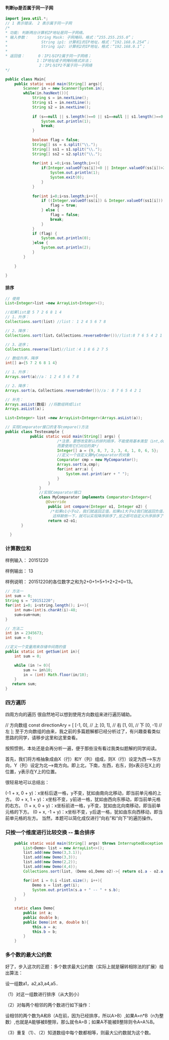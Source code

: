 

#### 判断ip是否属于同一子网

```java
import java.util.*;
// 1 表示错误， 2 表示属于同一子网
/* 
* 功能: 判断两台计算机IP地址是同一子网络。 
* 输入参数：    String Mask: 子网掩码，格式：“255.255.255.0”； 
*               String ip1: 计算机1的IP地址，格式：“192.168.0.254”；
*               String ip2: 计算机2的IP地址，格式：“192.168.0.1”；
*               
* 返回值：      0：IP1与IP2属于同一子网络；
			  1：IP地址或子网掩码格式非法；
               2：IP1与IP2不属于同一子网络
*/

public class Main{
    public static void main(String[] args){
        Scanner in = new Scanner(System.in);
        while(in.hasNext()){
            String s = in.nextLine();
            String s1 = in.nextLine();
            String s2 = in.nextLine();
            
            if (s==null || s.length()==0 || s1==null || s1.length()==0 ||s2==null || s2.length()==0) {
                System.out.println(1);
                break;
            }
            
            boolean flag = false;
            String[] ss = s.split("\\.");
            String[] ss1 = s1.split("\\.");
            String[] ss2 = s2.split("\\.");
            
            for(int i =0;i<ss.length;i++){
                if(Integer.valueOf(ss[i])<0 || Integer.valueOf(ss[i])>255 || Integer.valueOf(ss1[i])<0 || Integer.valueOf(ss1[i])>255 || Integer.valueOf(ss2[i])<0 || Integer.valueOf(ss2[i])>255){
                    System.out.println(1);
                    System.exit(0);
                }
            }
            
            for(int i=0;i<ss.length;i++){
                if ((Integer.valueOf(ss[i]) & Integer.valueOf(ss1[i])) == (Integer.valueOf(ss[i]) & Integer.valueOf(ss2[i]))) {
                    flag = true;
                } else {
                    flag = false;
                    break;
                }
            }
            if (flag) {
                System.out.println(0);
            }else {
                System.out.println(2);
            }
        }
         
    }
     
}
```



#### 排序

```java
// 使用
List<Integer>list =new ArrayList<Integer>();

//如果list是 5 7 2 6 8 1 4
// 1、升序：
Collections.sort(list) //list： 1 2 4 5 6 7 8

// 2、降序：
Collections.sort(list，Collections.reverseOrder())//list:8 7 6 5 4 2 1

// 3、逆序；
Collections.reverse(list)//list：4 1 8 6 2 7 5

// 数组升序，降序
int[] a={5 7 2 6 8 1 4}

// 1、升序：
Arrays.sort(a)//a： 1 2 4 5 6 7 8

// 2、降序：
Arrays.sort(a，Collections.reverseOrder())//a： 8 7 6 5 4 2 1

// 补充：
Arrays.asList(数组) //将数组转成list
Arrays.asList(a)；

List<Integer> list =new ArrayList<Integer>(Arrays.asList(a));

// 实现Comparator接口的复写compare()方法
public class Testexample {
    	   public static void main(String[] args) {
    		           /*注意，要想改变默认的排列顺序，不能使用基本类型（int,double, char）
    		           而要使用它们对应的类*/
    		           Integer[] a = {9, 8, 7, 2, 3, 4, 1, 0, 6, 5};
    		           //定义一个自定义类MyComparator的对象
    		           Comparator cmp = new MyComparator();
    		           Arrays.sort(a,cmp);
    		           for(int arr:a) {
    		               System.out.print(arr + " ");
    		           }
    		       }
    		   }
    		   //实现Comparator接口
    		   class MyComparator implements Comparator<Integer>{
    		      @Override
    		       public int compare(Integer o1, Integer o2) {
    		        /*如果o1小于o2，我们就返回正值，如果o1大于o2我们就返回负值，
    		         这样颠倒一下，就可以实现降序排序了,反之即可自定义升序排序了*/
    		       return o2-o1;    
       }
    	
  }
```



### 计算数位和

样例输入： 20151220

样例输出： 13

样例说明： 20151220的各位数字之和为2+0+1+5+1+2+2+0=13。

```java
// 方法一
int sum = 0;
String s = "20151220";
for(int i=0; i<string.length(); i++){
	int num=(int)s.charAt(i)-48;
	sum=sum+num;
}

// 方法二
int in = 2345673;
int sum = 0;

//定义一个变量用来存储中间商的值
public static int getSum(int in){
    int sum = 0;

    while (in != 0){
        sum += in%10;
        in = (int) Math.floor(in/10);
    }
   return sum;
}
```



### 四方遍历

四周方向的遍历
很自然地可以想到使用方向数组来进行遍历辅助。

// 方向数组
const directionAry = [
    [-1, 0], // 上
    [0, 1], // 右
    [1, 0], // 下
    [0, -1] // 左
];
至于方向数组的由来，我之前的多篇题解都已经分析过了，有兴趣查看类似思路的同学，请移步这里和这里查看。

按照惯例，本处还是会再分析一遍，便于那些没有看过我类似题解的同学阅读。

首先，我们将方格抽象成由X（行）和Y（列）组成，则X（行）设定为西——>东方向，Y（列）设定为北——>南方向。即上北，下南，左西，右东，则x表示在X上的位置，y表示在Y上的位置。

很轻易地可以总结出：

(-1 + x, 0 + y)：x坐标后退一格，y不变，犹如由南向北移动，即当前单元格的上方。
(0 + x, 1 + y)：x坐标不变，y前进一格，犹如由西向东移动，即当前单元格的右方。
(1 + x, 0 + y)：x坐标前进一格，y不变，犹如由北向南移动，即当前单元格的下方。
(0 + x, -1 + y)：x坐标不变，y后退一格，犹如由东向西移动，即当前单元格的左方。
当然，本题可以简化成仅进行“向右”和“向下”的遍历操作。







### 只按一个维度进行比较交换 -- 集合排序

```java
    public static void main(String[] args) throws InterruptedException {
        List<Demo> list = new ArrayList<>();
        list.add(new Demo(3,3.1));
        list.add(new Demo(3,3));
        list.add(new Demo(2,2));
        list.add(new Demo(4,4));
        Collections.sort(list, (Demo o1,Demo o2)->{ return o1.a - o2.a;});

        for(int i = 0;i <list.size(); i++){
            Demo s = list.get(i);
            System.out.println(s.a + " -- " + s.b);
        }
    }

    static class Demo{
        public int a;
        public double b;
        public Demo(int a, double b){
            this.a = a;
            this.b = b;
        }
    }
```



### 多个数的最大公约数

好了，步入这次的正题：多个数求最大公约数（实际上就是辗转相除法的扩展）给出算法：

设一组数a1，a2,a3,a4,a5..

（1）对这一组数进行排序（从大到小）

（2）对每两个相邻的两个数进行如下操作：

设相邻的两个数为A和B（A在前，因为已经排序，所以A>B）,如果A=n*B（n为整数）,也就是A能够被B整除，那么就令A=B；如果A不能被B整除则令A=A%B。

（3）重复（1）、（2）知道数组中每个数都相等，则最大公约数就为这个数。

